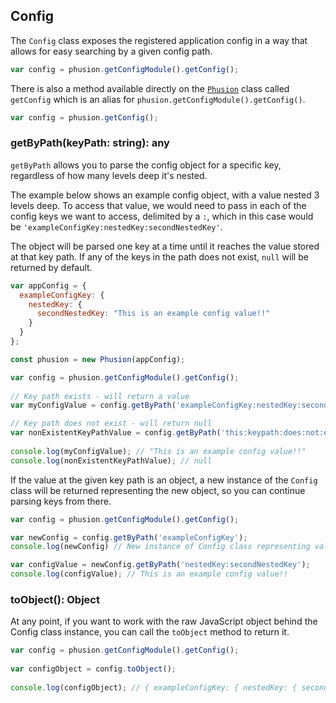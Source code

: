 
## Config  
  
 The `Config` class exposes the registered application config in a way that allows for easy searching by a given config path.    

```javascript
var config = phusion.getConfigModule().getConfig();
```
There is also a method available directly on the [`Phusion`](../../Phusion.md) class called `getConfig` which is an alias for `phusion.getConfigModule().getConfig()`.
```javascript
var config = phusion.getConfig();
```
  
  
### getByPath(keyPath: string): any  
  
`getByPath` allows you to parse the config object for a specific key, regardless of how many levels deep it's nested.  
  
The example below shows an example config object, with a  value nested 3 levels deep. To access that value, we would need to pass in each of the config keys we want to access, delimited by a `:`, which in this case would be `'exampleConfigKey:nestedKey:secondNestedKey'`.  
  
The object will be parsed one key at a time until it reaches the value stored at that key path. If any of the keys in the path does not exist, `null` will be returned by default.
  
```javascript
var appConfig = {  
  exampleConfigKey: {
    nestedKey: {    
      secondNestedKey: "This is an example config value!!"  
    } 
  }
};    

const phusion = new Phusion(appConfig); 

var config = phusion.getConfigModule().getConfig();  
  
// Key path exists - will return a value
var myConfigValue = config.getByPath('exampleConfigKey:nestedKey:secondNestedKey');

// Key path does not exist - will return null
var nonExistentKeyPathValue = config.getByPath('this:keypath:does:not:exist');  
  
console.log(myConfigValue); // "This is an example config value!!"
console.log(nonExistentKeyPathValue); // null  
```

If the value at the given key path is an object, a new instance of the `Config` class will be returned representing the new object, so you can continue parsing keys from there.
  
```javascript
var config = phusion.getConfigModule().getConfig();  

var newConfig = config.getByPath('exampleConfigKey');  
console.log(newConfig) // New instance of Config class representing value found in 'exampleConfigKey'

var configValue = newConfig.getByPath('nestedKey:secondNestedKey');  
console.log(configValue); // This is an example config value!!  
```

### toObject(): Object  
  
At any point, if you want to work with the raw JavaScript object behind the Config class instance, you can call the `toObject` method to return it.  
  
```javascript
var config = phusion.getConfigModule().getConfig();  
  
var configObject = config.toObject();  
  
console.log(configObject); // { exampleConfigKey: { nestedKey: { secondNestedKey: "This is an example config value!!" } } }  
```